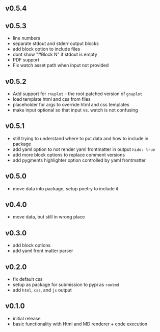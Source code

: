 
## v0.5.4


## v0.5.3
- line numbers
- separate stdout and stderr output blocks
- add block option to include files
- dont show  "#Block N" if stdout is empty
- PDF support
- Fix watch asset path when input not provided
## v0.5.2
- Add support for `rnuplot` - the root patched version of `gnuplot`
- load template html and css from files
- placeholder for args to override html and css templates
- make input optional so that input vs. watch is not confusing

## v0.5.1
- still trying to understand where to put data and how to include in package
- add yaml option to not render yaml frontmatter in output `hide: true`
- add more block options to replace comment versions
- add pygments highlighter option controlled by yaml frontmatter 

## v0.5.0
- move data into package, setup poetry to include it

## v0.4.0
- move data, but still in wrong place

## v0.3.0
- add block options
- add yaml front matter parser

## v0.2.0
- fix default css
- setup as package for submission to pypi as `rootmd`
- add `html`, `css`, and `js` output

## v0.1.0
- initial release
- basic functionality with Html and MD renderer + code execution
